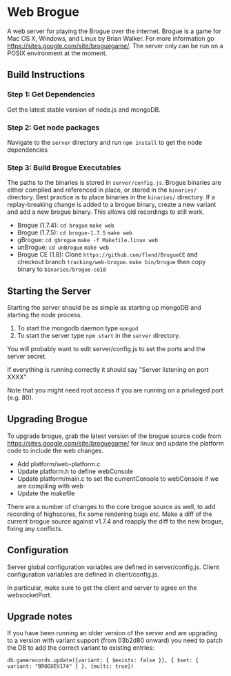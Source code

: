 Web Brogue
==========

A web server for playing the Brogue over the internet.  Brogue is a game for Mac OS X, Windows, and Linux by Brian Walker.  For more information go https://sites.google.com/site/broguegame/.  The server only can be run on a POSIX environment at the moment.

Build Instructions
-----------------------

### Step 1: Get Dependencies ###

Get the latest stable version of node.js and mongoDB.

### Step 2: Get node packages
Navigate to the `server` directory and run `npm install` to get the node dependencies

### Step 3: Build Brogue Executables ##
The paths to the binaries is stored in `server/config.js`.
Brogue binaries are either compiled and referenced in place, or stored in the `binaries/` directory. Best practice is to place binaries in the `binaries/` directory. If a replay-breaking change is added to a brogue binary, create a new variant and add a new brogue binary. This allows old recordings to still work.

* Brogue (1.7.4): `cd brogue` `make web`
* Brogue (1.7.5): `cd brogue-1.7.5` `make web`
* gBrogue: `cd gbrogue` `make -f Makefile.linux web`
* unBrogue: `cd unBrogue` `make web`
* Brogue CE (1.8): Clone `https://github.com/flend/BrogueCE` and checkout branch `tracking/web-brogue`. `make bin/brogue` then copy binary to `binaries/brogue-ce18`

Starting the Server
----------------------------

Starting the server should be as simple as starting up mongoDB and starting the node process.

1. To start the mongodb daemon type `mongod`
2. To start the server type `npm start` in the `server` directory.

You will probably want to edit server/config.js to set the ports and the server secret.

If everything is running correctly it should say "Server listening on port XXXX"

Note that you might need root access if you are running on a privileged port (e.g. 80).

Upgrading Brogue
------------------------------

To upgrade brogue, grab the latest version of the brogue source code from https://sites.google.com/site/broguegame/ for linux and update the platform code to include the web changes.

* Add platform/web-platform.c
* Update platform.h to define webConsole
* Update platform/main.c to set the currentConsole to webConsole if we are compiling with web
* Update the makefile

There are a number of changes to the core brogue source as well, to add recording of highscores, fix some rendering bugs etc. Make a diff of the current brogue source against v1.7.4 and reapply the diff to the new brogue, fixing any conflicts.

Configuration
--------------------------------
Server global configuration variables are defined in server/config.js.
Client configuration variables are defined in client/config.js.

In particular, make sure to get the client and server to agree on the websocketPort.

Upgrade notes
--------------------------------

If you have been running an older version of the server and are upgrading to a version with variant support (from 03b2d80 onward) you need to patch the DB to add the correct variant to existing entries:

```
db.gamerecords.update({variant: { $exists: false }}, { $set: { variant: "BROGUEV174" } }, {multi: true})
```